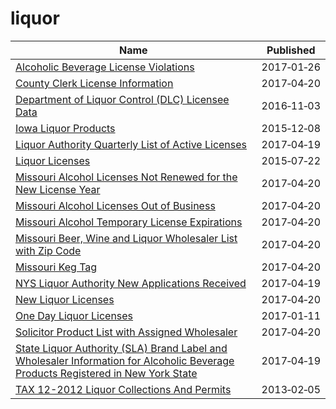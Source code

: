 # liquor

Name | Published
---- | ---------
[Alcoholic Beverage License Violations](../datasets/4tja-rkhg.md) | 2017&#x2011;01&#x2011;26
[County Clerk License Information](../datasets/hbmv-rqk9.md) | 2017&#x2011;04&#x2011;20
[Department of Liquor Control (DLC) Licensee Data](../datasets/c6rw-fazn.md) | 2016&#x2011;11&#x2011;03
[Iowa Liquor Products](../datasets/gckp-fe7r.md) | 2015&#x2011;12&#x2011;08
[Liquor Authority Quarterly List of Active Licenses](../datasets/hrvs-fxs2.md) | 2017&#x2011;04&#x2011;19
[Liquor Licenses](../datasets/xv8d-bwgi.md) | 2015&#x2011;07&#x2011;22
[Missouri Alcohol Licenses Not Renewed for the New License Year](../datasets/mtgj-bnbx.md) | 2017&#x2011;04&#x2011;20
[Missouri Alcohol Licenses Out of Business](../datasets/nytw-fmz3.md) | 2017&#x2011;04&#x2011;20
[Missouri Alcohol Temporary License Expirations](../datasets/n3tx-eq5q.md) | 2017&#x2011;04&#x2011;20
[Missouri Beer, Wine and Liquor Wholesaler List with Zip Code](../datasets/fkt2-8smh.md) | 2017&#x2011;04&#x2011;20
[Missouri Keg Tag](../datasets/7fmu-y7e8.md) | 2017&#x2011;04&#x2011;20
[NYS Liquor Authority New Applications Received](../datasets/2kid-jvyk.md) | 2017&#x2011;04&#x2011;19
[New Liquor Licenses](../datasets/dymb-xy5c.md) | 2017&#x2011;04&#x2011;20
[One Day Liquor Licenses](../datasets/bcxw-m234.md) | 2017&#x2011;01&#x2011;11
[Solicitor Product List with Assigned Wholesaler](../datasets/gfq7-aa86.md) | 2017&#x2011;04&#x2011;20
[State Liquor Authority (SLA) Brand Label and Wholesaler Information for Alcoholic Beverage Products Registered in New York State](../datasets/n2dz-pwuk.md) | 2017&#x2011;04&#x2011;19
[TAX 12-2012 Liquor Collections And Permits](../datasets/c44e-iar7.md) | 2013&#x2011;02&#x2011;05

